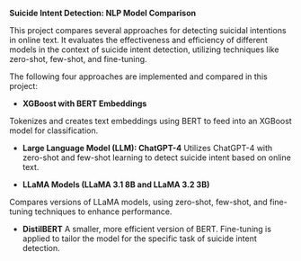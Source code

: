 **Suicide Intent Detection: NLP Model Comparison**

This project compares several approaches for detecting suicidal intentions in online text. It evaluates the effectiveness and efficiency of different models in the context of suicide intent detection, utilizing techniques like zero-shot, few-shot, and fine-tuning.

The following four approaches are implemented and compared in this project:

* **XGBoost with BERT Embeddings**
  
Tokenizes and creates text embeddings using BERT to feed into an XGBoost model for classification.

* **Large Language Model (LLM): ChatGPT-4**
Utilizes ChatGPT-4 with zero-shot and few-shot learning to detect suicide intent based on online text.

* **LLaMA Models (LLaMA 3.1 8B and LLaMA 3.2 3B)**
  
Compares versions of LLaMA models, using zero-shot, few-shot, and fine-tuning techniques to enhance performance.

* **DistilBERT**
A smaller, more efficient version of BERT. Fine-tuning is applied to tailor the model for the specific task of suicide intent detection.
